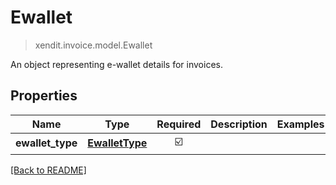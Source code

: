# Ewallet
> xendit.invoice.model.Ewallet

An object representing e-wallet details for invoices.

## Properties
| Name | Type | Required | Description | Examples |
|------------|:-------------:|:-------------:|-------------|:-------------:|
| **ewallet_type** | [**EwalletType**](EwalletType.md) | ☑️ |  |  | |


[[Back to README]](../../README.md)


